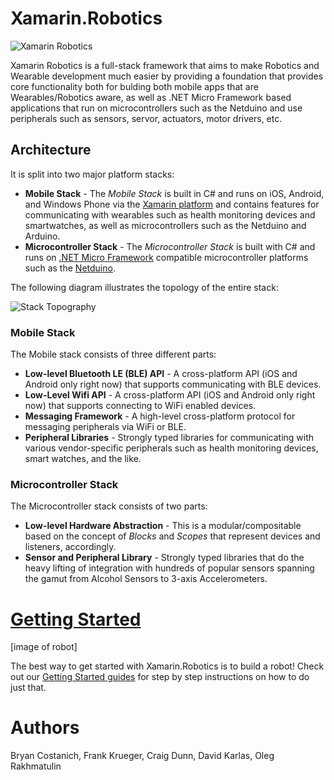 # Xamarin.Robotics

![Xamarin Robotics](https://github.com/xamarin/Xamarin.Robotics/raw/master/Support%20Files/Images/Xamarin.Robotics%20Overview_Thumb.png)

Xamarin Robotics is a full-stack framework that aims to make Robotics and Wearable development much easier by providing a foundation that provides core functionality both for bulding both mobile apps that are Wearables/Robotics aware, as well as .NET Micro Framework based applications that run on microcontrollers such as the Netduino and use peripherals such as sensors, servor, actuators, motor drivers, etc.

## Architecture
 
It is split into two major platform stacks:

 * **Mobile Stack** - The _Mobile Stack_ is built in C# and runs on iOS, Android, and Windows Phone via the [Xamarin platform](http://xamarin.com) and contains features for communicating with wearables such as health monitoring devices and smartwatches, as well as microcontrollers such as the Netduino and Arduino.
 * **Microcontroller Stack** - The _Microcontroller Stack_ is built with C# and runs on [.NET Micro Framework](http://www.netmf.com/) compatible microcontroller platforms such as the [Netduino](http://netduino.com/).
 
The following diagram illustrates the topology of the entire stack:

![Stack Topography](https://github.com/xamarin/Xamarin.Robotics/raw/master/Support%20Files/Images/Xamarin.Robotics%20Stack%20Topography_Thumb.png)

### Mobile Stack

The Mobile stack consists of three different parts:

 * **Low-level Bluetooth LE (BLE) API** - A cross-platform API (iOS and Android only right now) that supports communicating with BLE devices.
 * **Low-Level Wifi API** - A cross-platform API (iOS and Android only right now) that supports connecting to WiFi enabled devices.
 * **Messaging Framework** - A high-level cross-platform protocol for messaging peripherals via WiFi or BLE.
 * **Peripheral Libraries** - Strongly typed libraries for communicating with various vendor-specific peripherals such as health monitoring devices, smart watches, and the like.

### Microcontroller Stack

The Microcontroller stack consists of two parts:

 * **Low-level Hardware Abstraction** - This is a modular/compositable based on the concept of _Blocks_ and _Scopes_ that represent devices and listeners, accordingly.
 * **Sensor and Peripheral Library** - Strongly typed libraries that do the heavy lifting of integration with hundreds of popular sensors spanning the gamut from Alcohol Sensors to 3-axis Accelerometers.

# [Getting Started](https://github.com/xamarin/Xamarin.Robotics/tree/master/Getting%20Started)

[image of robot]

The best way to get started with Xamarin.Robotics is to build a robot! Check out our [Getting Started guides](https://github.com/xamarin/Xamarin.Robotics/tree/master/Getting%20Started) for step by step instructions on how to do just that.

# Authors
Bryan Costanich, Frank Krueger, Craig Dunn, David Karlas, Oleg Rakhmatulin
